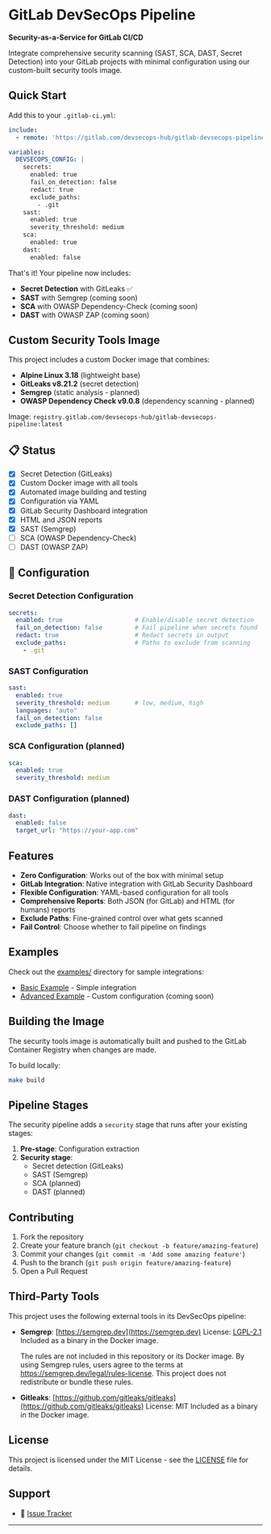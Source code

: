 # GitLab DevSecOps Pipeline

**Security-as-a-Service for GitLab CI/CD**

Integrate comprehensive security scanning (SAST, SCA, DAST, Secret Detection) into your GitLab projects with minimal configuration using our custom-built security tools image.

## Quick Start

Add this to your `.gitlab-ci.yml`:

```yaml
include:
  - remote: 'https://gitlab.com/devsecops-hub/gitlab-devsecops-pipeline/-/raw/main/devsecops.yml'

variables:
  DEVSECOPS_CONFIG: |
    secrets:
      enabled: true
      fail_on_detection: false
      redact: true
      exclude_paths:
        - .git
    sast:
      enabled: true
      severity_threshold: medium
    sca:
      enabled: true
    dast:
      enabled: false
```

That's it! Your pipeline now includes:
- **Secret Detection** with GitLeaks ✅
- **SAST** with Semgrep (coming soon)
- **SCA** with OWASP Dependency-Check (coming soon)
- **DAST** with OWASP ZAP (coming soon)

## Custom Security Tools Image

This project includes a custom Docker image that combines:
- **Alpine Linux 3.18** (lightweight base)
- **GitLeaks v8.21.2** (secret detection)
- **Semgrep** (static analysis - planned)
- **OWASP Dependency Check v9.0.8** (dependency scanning - planned)

Image: `registry.gitlab.com/devsecops-hub/gitlab-devsecops-pipeline:latest`

## 📋 Status

- [x] Secret Detection (GitLeaks)
- [x] Custom Docker image with all tools
- [x] Automated image building and testing
- [x] Configuration via YAML
- [x] GitLab Security Dashboard integration
- [x] HTML and JSON reports
- [x] SAST (Semgrep)
- [ ] SCA (OWASP Dependency-Check)  
- [ ] DAST (OWASP ZAP)

## 🔧 Configuration

### Secret Detection Configuration

```yaml
secrets:
  enabled: true                    # Enable/disable secret detection
  fail_on_detection: false         # Fail pipeline when secrets found
  redact: true                     # Redact secrets in output
  exclude_paths:                   # Paths to exclude from scanning
    - .git
```

### SAST Configuration

```yaml
sast:
  enabled: true
  severity_threshold: medium       # low, medium, high
  languages: "auto"
  fail_on_detection: false
  exclude_paths: []

```

### SCA Configuration (planned)

```yaml
sca:
  enabled: true
  severity_threshold: medium
```

### DAST Configuration (planned)

```yaml
dast:
  enabled: false
  target_url: "https://your-app.com"
```

## Features

- **Zero Configuration**: Works out of the box with minimal setup
- **GitLab Integration**: Native integration with GitLab Security Dashboard
- **Flexible Configuration**: YAML-based configuration for all tools
- **Comprehensive Reports**: Both JSON (for GitLab) and HTML (for humans) reports
- **Exclude Paths**: Fine-grained control over what gets scanned
- **Fail Control**: Choose whether to fail pipeline on findings

## Examples

Check out the [examples/](examples/) directory for sample integrations:
- [Basic Example](examples/basic/) - Simple integration
- [Advanced Example](examples/advanced/) - Custom configuration (coming soon)

## Building the Image

The security tools image is automatically built and pushed to the GitLab Container Registry when changes are made.

To build locally:
```bash
make build
```

## Pipeline Stages

The security pipeline adds a `security` stage that runs after your existing stages:

1. **Pre-stage**: Configuration extraction
2. **Security stage**: 
   - Secret detection (GitLeaks)
   - SAST (Semgrep)
   - SCA (planned)
   - DAST (planned)

## Contributing

1. Fork the repository
2. Create your feature branch (`git checkout -b feature/amazing-feature`)
3. Commit your changes (`git commit -m 'Add some amazing feature'`)
4. Push to the branch (`git push origin feature/amazing-feature`)
5. Open a Pull Request

## Third-Party Tools

This project uses the following external tools in its DevSecOps pipeline:

- **Semgrep**: [https://semgrep.dev](https://semgrep.dev)
  License: [LGPL-2.1](https://www.gnu.org/licenses/old-licenses/lgpl-2.1.html)
  Included as a binary in the Docker image.

  The rules are not included in this repository or its Docker image. By using Semgrep rules, users agree to the terms at https://semgrep.dev/legal/rules-license. This project does not redistribute or bundle these rules.

- **Gitleaks**: [https://github.com/gitleaks/gitleaks](https://github.com/gitleaks/gitleaks)
  License: MIT
  Included as a binary in the Docker image.

## License

This project is licensed under the MIT License - see the [LICENSE](LICENSE) file for details.


## Support

- 🐛 [Issue Tracker](../../issues)

---
